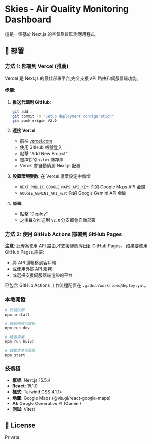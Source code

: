 # Skies - Air Quality Monitoring Dashboard

這是一個基於 Next.js 的空氣品質監測應用程式。

## 🚀 部署

### 方法 1: 部署到 Vercel (推薦)

Vercel 是 Next.js 的最佳部署平台,完全支援 API 路由和伺服器端功能。

#### 步驟:

1. **推送代碼到 GitHub**:
   ```bash
   git add .
   git commit -m "Setup deployment configuration"
   git push origin V2.0
   ```

2. **連接 Vercel**:
   - 前往 [vercel.com](https://vercel.com)
   - 使用 GitHub 帳號登入
   - 點擊 "Add New Project"
   - 選擇你的 `skies` 儲存庫
   - Vercel 會自動偵測 Next.js 配置

3. **設置環境變數**:
   在 Vercel 專案設定中新增:
   - `NEXT_PUBLIC_GOOGLE_MAPS_API_KEY`: 你的 Google Maps API 金鑰
   - `GOOGLE_GEMINI_API_KEY`: 你的 Google Gemini API 金鑰

4. **部署**:
   - 點擊 "Deploy"
   - 之後每次推送到 `V2.0` 分支都會自動部署

### 方法 2: 使用 GitHub Actions 部署到 GitHub Pages

**注意**: 此專案使用 API 路由,不支援靜態導出到 GitHub Pages。
如果要使用 GitHub Pages,需要:
- 將 API 邏輯移到客戶端
- 或使用外部 API 服務
- 或選擇支援伺服器端渲染的平台

已包含 GitHub Actions 工作流程配置在 `.github/workflows/deploy.yml`。

### 本地開發

```bash
# 安裝依賴
npm install

# 啟動開發伺服器
npm run dev

# 建置專案
npm run build

# 啟動生產伺服器
npm start
```

### 技術棧

- **框架**: Next.js 15.5.4
- **React**: 19.1.0
- **樣式**: Tailwind CSS 4.1.14
- **地圖**: Google Maps (@vis.gl/react-google-maps)
- **AI**: Google Generative AI (Gemini)
- **測試**: Vitest

## 📝 License

Private
